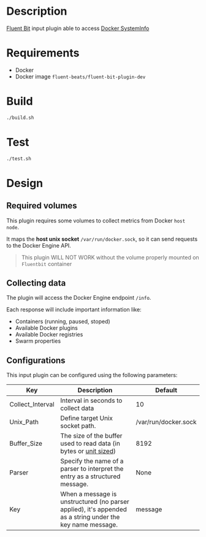 # Description

[Fluent Bit](https://fluentbit.io) input plugin able to access [Docker SystemInfo](https://docs.docker.com/engine/api/v1.41/#tag/System/operation/SystemInfo)

# Requirements

- Docker
- Docker image `fluent-beats/fluent-bit-plugin-dev`

# Build
```bash
./build.sh
```

# Test
```bash
./test.sh
 ```

# Design

## Required volumes

This plugin requires some volumes to collect metrics from Docker `host node`.

It maps the **host unix socket** `/var/run/docker.sock`, so it can send requests to the Docker Engine API.

> This plugin WILL NOT WORK without the volume properly mounted on `Fluentbit` container

## Collecting data
The plugin will access the Docker Engine endpoint `/info`.

Each response will include important information like:

 - Containers (running, paused, stoped)
 - Available Docker plugins
 - Available Docker registries
 - Swarm properties

## Configurations

This input plugin can be configured using the following parameters:

| Key  | Description | Default |
| ---- | ----------- | ------ |
| Collect_Interval | Interval in seconds to collect data | 10 |
| Unix_Path | Define target Unix socket path. | /var/run/docker.sock
| Buffer_Size | The size of the buffer used to read data (in bytes or [unit sized](https://docs.fluentbit.io/manual/administration/configuring-fluent-bit/unit-sizes))  | 8192 |
| Parser | Specify the name of a parser to interpret the entry as a structured message. | None |
| Key | When a message is unstructured (no parser applied), it's appended as a string under the key name message. | message |

